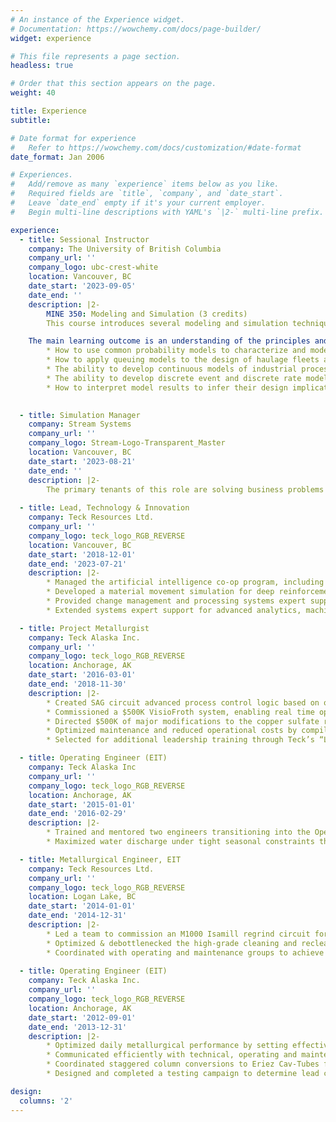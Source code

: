 ```yaml
---
# An instance of the Experience widget.
# Documentation: https://wowchemy.com/docs/page-builder/
widget: experience

# This file represents a page section.
headless: true

# Order that this section appears on the page.
weight: 40

title: Experience
subtitle:

# Date format for experience
#   Refer to https://wowchemy.com/docs/customization/#date-format
date_format: Jan 2006

# Experiences.
#   Add/remove as many `experience` items below as you like.
#   Required fields are `title`, `company`, and `date_start`.
#   Leave `date_end` empty if it's your current employer.
#   Begin multi-line descriptions with YAML's `|2-` multi-line prefix.

experience:
  - title: Sessional Instructor 
    company: The University of British Columbia
    company_url: ''
    company_logo: ubc-crest-white
    location: Vancouver, BC
    date_start: '2023-09-05'
    date_end: ''
    description: |2-
        MINE 350: Modeling and Simulation (3 credits)
        This course introduces several modeling and simulation techniques used to design or modify mining and mineral processing systems. Students will obtain hand-on experience with the simulation program AnyLogic.

    The main learning outcome is an understanding of the principles and limitations of available analytical and discrete methods that are useful in engineering practice. Other specific learning outcomes are listed below:
        * How to use common probability models to characterize and model random behavior and uncertainty in mineral resources systems or industrial systems in general 
        * How to apply queuing models to the design of haulage fleets and other material handling systems
        * The ability to develop continuous models of industrial processes
        * The ability to develop discrete event and discrete rate models of industrial systems
        * How to interpret model results to infer their design implications and effective communication of such implications to a managerial audience

  
  - title: Simulation Manager 
    company: Stream Systems
    company_url: ''
    company_logo: Stream-Logo-Transparent_Master
    location: Vancouver, BC
    date_start: '2023-08-21'
    date_end: ''
    description: |2-
        The primary tenants of this role are solving business problems by understanding the processes behind the data and developing agent-based simulation models and engines from research/proof-of-concept through to final product delivery.
  
  - title: Lead, Technology & Innovation 
    company: Teck Resources Ltd.
    company_url: ''
    company_logo: teck_logo_RGB_REVERSE
    location: Vancouver, BC
    date_start: '2018-12-01'
    date_end: '2023-07-21'
    description: |2-
        * Managed the artificial intelligence co-op program, including developing curricula, interviewing candidates, securing team placements and mentoring participants as internal program coordinator; coached Athena Pathways mentees, recruited other mentors.
        * Developed a material movement simulation for deep reinforcement learning to optimize a long-range technology deployment strategy with multiple competing objectives.
        * Provided change management and processing systems expert support for advanced analytics, machine learning modeling and optimization for the Red Dog Operations Mill Optimization project.
        * Extended systems expert support for advanced analytics, machine learning modeling and optimization for the Highland Valley Copper Mill Optimization Analytics project.

  - title: Project Metallurgist
    company: Teck Alaska Inc.
    company_url: ''
    company_logo: teck_logo_RGB_REVERSE
    location: Anchorage, AK
    date_start: '2016-03-01'
    date_end: '2018-11-30'
    description: |2-
        * Created SAG circuit advanced process control logic based on old logic from OCS 9.1 for the new OCS-4D application, including programming, defining dynamic circuit constraints for bottleneck detection, and active evaluation of control performance.
        * Commissioned a $500K VisioFroth system, enabling real time optimization of the zinc rougher circuit.
        * Directed $500K of major modifications to the copper sulfate reagent dosing system, resulting in decommissioning 50% of the active copper sulfate reagent dosing tanks and removal of an unsafe operating condition.
        * Optimized maintenance and reduced operational costs by compiling and analyzing data for M5000 Isamill wear parts.
        * Selected for additional leadership training through Teck’s “Leading for Excellence” program to develop coaching skills.

  - title: Operating Engineer (EIT)
    company: Teck Alaska Inc
    company_url: ''
    company_logo: teck_logo_RGB_REVERSE
    location: Anchorage, AK
    date_start: '2015-01-01'
    date_end: '2016-02-29'
    description: |2-
        * Trained and mentored two engineers transitioning into the Operating Engineer role to allow me to shift into a new position for technical development.
        * Maximized water discharge under tight seasonal constraints through collaboration with Mill Operations while adhering to strict regulatory compliance requirements.

  - title: Metallurgical Engineer, EIT
    company: Teck Resources Ltd.
    company_url: ''
    company_logo: teck_logo_RGB_REVERSE
    location: Logan Lake, BC
    date_start: '2014-01-01'
    date_end: '2014-12-31'
    description: |2-
        * Led a team to commission an M1000 Isamill regrind circuit for a new copper-molybdenum bulk flotation plant by communicating effectively with contractor, technical, operating and maintenance groups.
        * Optimized & debottlenecked the high-grade cleaning and recleaner circuits with minimal process changes by utilizing existing equipment.
        * Coordinated with operating and maintenance groups to achieve 80% Isamill utilization within six months of commissioning and three months ahead of schedule.
    
  - title: Operating Engineer (EIT)
    company: Teck Alaska Inc.
    company_url: ''
    company_logo: teck_logo_RGB_REVERSE
    location: Anchorage, AK
    date_start: '2012-09-01'
    date_end: '2013-12-31'
    description: |2-
        * Optimized daily metallurgical performance by setting effective targets, evaluating changing process conditions and collaborative effort with the mill operations crews.
        * Communicated efficiently with technical, operating and maintenance groups to minimize resource losses.
        * Coordinated staggered column conversions to Eriez Cav-Tubes from Microcel static mixers as part of a change management strategy to mitigate mass failure risk at the end of the part wear life.
        * Designed and completed a testing campaign to determine lead column performance pre- and post-installation of a new wash pan design that improved flotation column performance by decreasing gangue entrainment.

design:
  columns: '2'
---
```

